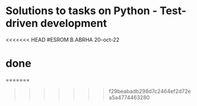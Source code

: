 # Solutions to tasks on Python - Test-driven development
<<<<<<< HEAD
#ESROM B.ABRHA 20-oct-22
# done
=======
>>>>>>> f29beabadb298d7c2464ef2d72ea5a4774463280
